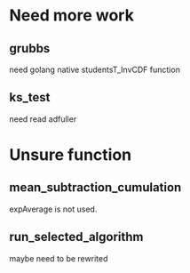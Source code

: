 # Need more work

## grubbs

need golang native studentsT_InvCDF function

## ks_test

need read adfuller

# Unsure function

## mean_subtraction_cumulation

expAverage is not used.

## run_selected_algorithm

maybe need to be rewrited
